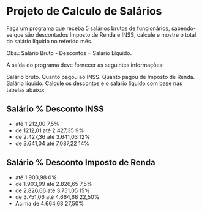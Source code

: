 <h1>Projeto de Calculo de Salários</h1>

Faça um programa que receba 5 salários brutos de funcionários, sabendo-se que são descontados Imposto de Renda e INSS, calcule e mostre o total do salário líquido no referido mês.

Obs.: Salário Bruto - Descontos = Salário Líquido.

A saída do programa deve fornecer as seguintes informações:

Salário bruto.
Quanto pagou ao INSS.
Quanto pagou de Imposto de Renda.
Salário líquido.
Calcule os descontos e o salário líquido com base nas tabelas abaixo:


<h2>Salário	% Desconto INSS</h2>
<ul>
<li>até 1.212,00	7,5%</li>
<li>de 1212,01 até 2.427,35	9%</li>
<li>de 2.427,36 até 3.641,03	12%</li>
<li>de 3.641,04 até 7.087,22	14%</li>
</ul>

<h2>Salário	% Desconto Imposto de Renda</h2>
<ul>
<li>até 1.903,98	0%</li>
<li>de 1.903,99 até 2.826,65	7,5%</li>
<li>de 2.826,66 até 3.751,05	15%</li>
<li>de 3.751,06 até 4.664,68	22,50%</li>
<li>Acima de 4.664,68	27,50%</li>
</ul>
